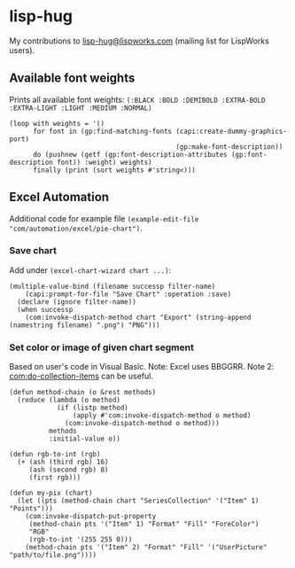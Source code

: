 # lisp-hug

My contributions to lisp-hug@lispworks.com (mailing list for LispWorks users).

## Available font weights

Prints all available font weights:
`(:BLACK :BOLD :DEMIBOLD :EXTRA-BOLD :EXTRA-LIGHT :LIGHT :MEDIUM :NORMAL)` 

```
(loop with weights = '()
      for font in (gp:find-matching-fonts (capi:create-dummy-graphics-port)
                                          (gp:make-font-description))
      do (pushnew (getf (gp:font-description-attributes (gp:font-description font)) :weight) weights)
      finally (print (sort weights #'string<)))
```

## Excel Automation

Additional code for example file `(example-edit-file "com/automation/excel/pie-chart")`.

### Save chart
Add under `(excel-chart-wizard chart ...)`:
```
(multiple-value-bind (filename successp filter-name)
    (capi:prompt-for-file "Save Chart" :operation :save)
  (declare (ignore filter-name))
  (when successp
    (com:invoke-dispatch-method chart "Export" (string-append (namestring filename) ".png") "PNG")))
```

### Set color or image of given chart segment
Based on user's code in Visual Basic.
Note: Excel uses BBGGRR.
Note 2: [com:do-collection-items](https://www.lispworks.com/documentation/lw50/COM/html/com-116.htm) can be useful.
```
(defun method-chain (o &rest methods)
  (reduce (lambda (o method)
            (if (listp method)
                (apply #'com:invoke-dispatch-method o method)
              (com:invoke-dispatch-method o method)))
          methods
          :initial-value o))

(defun rgb-to-int (rgb)
  (+ (ash (third rgb) 16) 
     (ash (second rgb) 8) 
     (first rgb)))

(defun my-pix (chart)
  (let ((pts (method-chain chart "SeriesCollection" '("Item" 1) "Points")))
    (com:invoke-dispatch-put-property 
     (method-chain pts '("Item" 1) "Format" "Fill" "ForeColor")
     "RGB"
     (rgb-to-int '(255 255 0)))
    (method-chain pts '("Item" 2) "Format" "Fill" '("UserPicture" "path/to/file.png"))))
```
